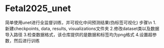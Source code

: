 # Fetal2025_unet
简单使用unet进行全监督训练，并可视化中间预测结果(伪标签可视化)
步骤\n
1.新建checkpoints, data, results, visualizations文件夹
2.修改dataset类以及数据导入路径
3.检查数据格式，该仓库提供的是数据和标签均为png格式
4.设置超参数，然后进行训练
